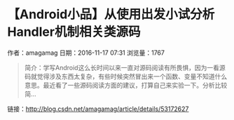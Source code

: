 # 【Android小品】从使用出发小试分析Handler机制相关类源码
作者：amagamag
日期：2016-11-17 07:31
浏览量：1767
> 简介：学写Android这么长时间以来一直对源码阅读有所畏惧，因为一看源码就觉得涉及东西太复杂，有些时候突然冒出来一个函数、变量不知道什么意思。最近看了一些源码阅读方面的建议，打算自己来实验一下。分析比较简...

 链接：http://blog.csdn.net/amagamag/article/details/53172627
